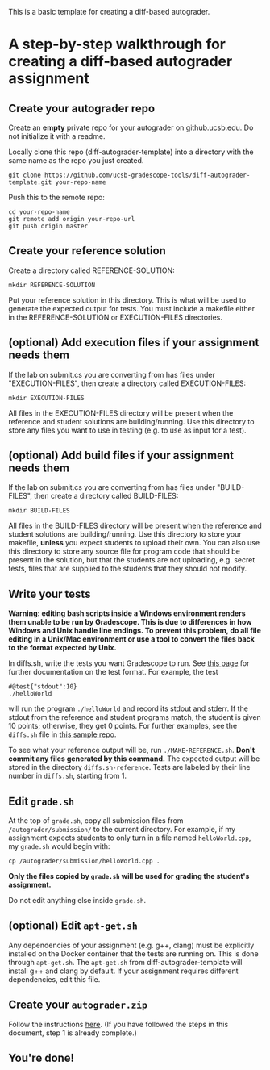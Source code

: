 This is a basic template for creating a diff-based autograder.

# A step-by-step walkthrough for creating a diff-based autograder assignment #

## Create your autograder repo ##

Create an **empty** private repo for your autograder on github.ucsb.edu. Do not initialize it with a readme.

Locally clone this repo (diff-autograder-template) into a directory with the same name as the repo you just created.

```
git clone https://github.com/ucsb-gradescope-tools/diff-autograder-template.git your-repo-name
```

Push this to the remote repo:

```
cd your-repo-name
git remote add origin your-repo-url
git push origin master
```

## Create your reference solution ##

Create a directory called REFERENCE-SOLUTION:

```
mkdir REFERENCE-SOLUTION
```

Put your reference solution in this directory. This is what will be used to generate the expected output for tests. You must include a makefile either in the REFERENCE-SOLUTION or EXECUTION-FILES directories.


## (optional) Add execution files if your assignment needs them  ##

If the lab on submit.cs you are converting from has files under "EXECUTION-FILES", then
create a directory called EXECUTION-FILES:

```
mkdir EXECUTION-FILES
```

All files in the EXECUTION-FILES directory will be present when the reference and student solutions are building/running. Use this directory to store any files you want to use in testing (e.g. to use as input for a test).


## (optional) Add build files if your assignment needs them  ##

If the lab on submit.cs you are converting from has files under "BUILD-FILES", then
create a directory called BUILD-FILES:

```
mkdir BUILD-FILES
```

All files in the BUILD-FILES directory will be present when the reference and student solutions are building/running. Use this directory to store your makefile, **unless** you expect students to upload their own. You can also use this directory to store any source file for program code that should be present in the solution, but that the students are not uploading, e.g. secret tests, files that are supplied to the students that they should not modify.


## Write your tests ##

**Warning: editing bash scripts inside a Windows environment renders them unable to be run by Gradescope. This is due to differences in how Windows and Unix handle line endings. To prevent this problem, do all file editing in a Unix/Mac environment or use a tool to convert the files back to the format expected by Unix.**

In diffs.sh, write the tests you want Gradescope to run. See [this page](https://github.com/ucsb-gradescope-tools/gs-diff-based-testing/blob/master/README.md) for further documentation on the test format. For example, the test

```
#@test{"stdout":10}
./helloWorld
```

will run the program `./helloWorld` and record its stdout and stderr. If the stdout from the reference and student programs match, the student is given 10 points; otherwise, they get 0 points. For further examples, see the `diffs.sh` file in [this sample repo](https://github.com/ucsb-gradescope-tools/sample-cpp-autograder).

To see what your reference output will be, run `./MAKE-REFERENCE.sh`. **Don't commit any files generated by this command.** The expected output will be stored in the directory `diffs.sh-reference`. Tests are labeled by their line number in `diffs.sh`, starting from 1.

## Edit `grade.sh` ##

At the top of `grade.sh`, copy all submission files from `/autograder/submission/` to the current directory. For example, if my assignment expects students to only turn in a file named `helloWorld.cpp`, my `grade.sh` would begin with:

```
cp /autograder/submission/helloWorld.cpp .
```

**Only the files copied by `grade.sh` will be used for grading the student's assignment.**

Do not edit anything else inside `grade.sh`.

## (optional) Edit `apt-get.sh` ##

Any dependencies of your assignment (e.g. g++, clang) must be explicitly installed on the Docker container that the tests are running on. This is done through `apt-get.sh`. The `apt-get.sh` from diff-autograder-template will install g++ and clang by default. If your assignment requires different dependencies, edit this file.

## Create your `autograder.zip` ##

Follow the instructions [here](https://github.com/ucsb-gradescope-tools/link-gs-zip-with-repo). (If you have followed the steps in this document, step 1 is already complete.)

## You're done! ##
